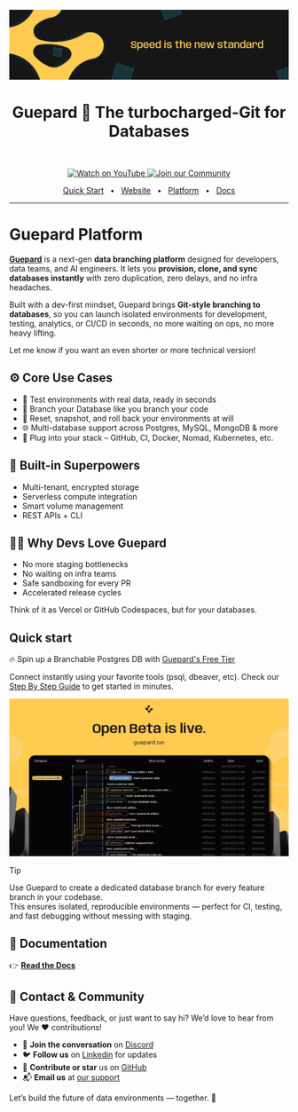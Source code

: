 ![Guepard](/resources/guepard-cover.png)

<div align="center">
    <h1>Guepard 🐆 The turbocharged-Git for Databases</h1>
    <br />  
    <p align="center">
    <a href="https://youtu.be/WlOkLnoY2h8?si=hb6-7kLhlOvVL1u6">
        <img src="https://img.shields.io/badge/Watch-YouTube-%23ffcb51?logo=youtube&logoColor=black" alt="Watch on YouTube" />
    </a>
    <a href="https://discord.gg/NYsNzQGvZT">
        <img src="https://img.shields.io/badge/Join-Community-%23ffcb51?logo=discord&logoColor=black" alt="Join our Community" />
    </a>
    </p>
</div>


<div align="center">
  <a href="https://docs.guepard.run/guepard/get-started/step-by-step-guide">Quick Start</a>
  <span>&nbsp;&nbsp;•&nbsp;&nbsp;</span>
  <a href="https://www.guepard.run">Website</a>
  <span>&nbsp;&nbsp;•&nbsp;&nbsp;</span>
  <a href="https://app.guepard.run">Platform</a>
  <span>&nbsp;&nbsp;•&nbsp;&nbsp;</span>
  <a href="https://docs.guepard.run">Docs</a>
  <br />
  <hr />
</div>

# Guepard Platform

[**Guepard**](https://guepard.run) is a next-gen **data branching platform** designed for developers, data teams, and AI engineers. It lets you **provision, clone, and sync databases instantly** with zero duplication, zero delays, and no infra headaches.

Built with a dev-first mindset, Guepard brings **Git-style branching to databases**, so you can launch isolated environments for development, testing, analytics, or CI/CD in seconds, no more waiting on ops, no more heavy lifting.

Let me know if you want an even shorter or more technical version!

## ⚙️ Core Use Cases

* 🧪 Test environments with real data, ready in seconds
* 🧬 Branch your Database like you branch your code
* 🧹 Reset, snapshot, and roll back your environments at will
* 🌐 Multi-database support across Postgres, MySQL, MongoDB & more
* 🧩 Plug into your stack – GitHub, CI, Docker, Nomad, Kubernetes, etc.

## 🔐 Built-in Superpowers

* Multi-tenant, encrypted storage
* Serverless compute integration
* Smart volume management
* REST APIs + CLI

## 🧑‍💻 Why Devs Love Guepard

* No more staging bottlenecks
* No waiting on infra teams
* Safe sandboxing for every PR
* Accelerated release cycles

Think of it as Vercel or GitHub Codespaces, but for your databases.

## Quick start

🔥 Spin up a Branchable Postgres DB with [Guepard's Free Tier](https://app.guepard.run)

Connect instantly using your favorite tools (psql, dbeaver, etc). Check our [Step By Step Guide](https://docs.guepard.run/guepard/get-started/step-by-step-guide) to get started in minutes.

[![Open Beta](/resources/guepard-openbeta-live.png)](https://app.guepard.run)

> [!TIP]
> Use Guepard to create a dedicated database branch for every feature branch in your codebase.  
> This ensures isolated, reproducible environments — perfect for CI, testing, and fast debugging without messing with staging.

## **📖 Documentation**

👉 **[Read the Docs](https://docs.guepard.run)**

## **📩 Contact & Community**

Have questions, feedback, or just want to say hi? We’d love to hear from you! We ❤️ contributions!

- 💬 **Join the conversation** on [Discord](https://discord.gg/NYsNzQGvZT)
- 🐦 **Follow us** on [Linkedin](https://www.linkedin.com/company/runguepard) for updates 
- 🐙 **Contribute or star** us on [GitHub](https://github.com/Guepard-Corp/Guepard)  
- 📬 **Email us** at [our support](mailto:support@guepard.run)

Let’s build the future of data environments — together. 🐆
